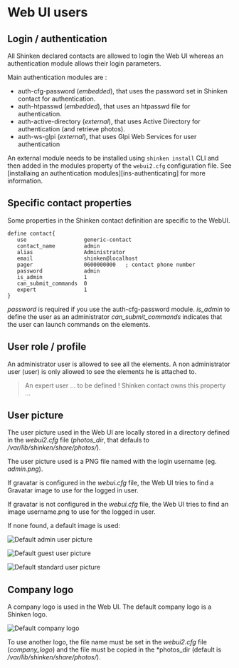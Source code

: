 # Web UI users


## Login / authentication

All Shinken declared contacts are allowed to login the Web UI whereas an authentication module allows their login parameters. 

Main authentication modules are : 
 - auth-cfg-password (*embedded*), that uses the password set in Shinken contact for authentication.
 - auth-htpasswd (*embedded*), that uses an htpasswd file for authentication.
 - auth-active-directory (*external*), that uses Active Directory for authentication (and retrieve photos).
 - auth-ws-glpi (*external*), that uses Glpi Web Services for user authentication

An external module needs to be installed using `shinken install` CLI and then added in the modules property of the `webui2.cfg` configuration file. See [installaing an authentication modules][ins-authenticating] for more information.

## Specific contact properties

Some properties in the Shinken contact definition are specific to the WebUI.

```
define contact{
   use                  generic-contact
   contact_name         admin
   alias                Administrator
   email                shinken@localhost
   pager                0600000000   ; contact phone number
   password             admin
   is_admin             1
   can_submit_commands  0
   expert               1
}
```

*password* is required if you use the auth-cfg-password module.
*is_admin* to define the user as an administrator
*can_submit_commands* indicates that the user can launch commands on the elements.


## User role / profile

An administrator user is allowed to see all the elements.
A non administrator user (user) is only allowed to see the elements he is attached to.

> An expert user ... to be defined ! Shinken contact owns this property ...


## User picture

The user picture used in the Web UI are locally stored in a directory defined in the *webui2.cfg* file (*photos_dir*, that defauls to */var/lib/shinken/share/photos/*).

The user picture used is a PNG file named with the login username (eg. *admin.png*).

If gravatar is configured in the *webui.cfg* file, the Web UI tries to find a Gravatar image to use for the logged in user.

If gravatar is not configured in the *webui.cfg* file, the Web UI tries to find an image username.png to use for the logged in user.

If none found, a default image is used:

![Default admin user picture](https://github.com/shinken-monitoring/mod-webui/blob/master/share/photos/admin.png "Default admin user picture")

![Default guest user picture](https://github.com/shinken-monitoring/mod-webui/blob/master/share/photos/guest.png "Default guest user picture")

![Default standard user picture](https://github.com/shinken-monitoring/mod-webui/blob/master/share/photos/default.png "Default standard user picture")


## Company logo

A company logo is used in the Web UI. The default company logo is a Shinken logo.

![Default company logo](https://github.com/shinken-monitoring/mod-webui/blob/master/module/htdocs/images/default_company.png "Default company logo")

To use another logo, the file name must be set in the *webui2.cfg* file (*company_logo*) and the file must be copied in the *photos_dir (default is */var/lib/shinken/share/photos/*).
